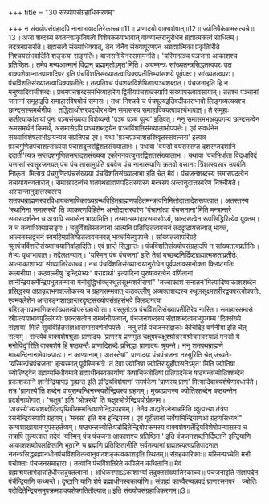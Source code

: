 +++
title = "30 संख्योपसंग्रहाधिकरणम्"

+++
न संख्योपसंग्रहादपि नानाभावादतिरेकाच्च॥11॥ प्राणादयो वाक्यशेषात्॥12॥ ज्योतिषैकेषामसत्यन्ने॥13॥ अजा शब्दस्य स्वतन्त्रप्रकृतिपत्वे विशेषकस्याभावात् वाक्यान्तरानुरोधेन ब्रह्मात्मकत्वं साधितम्। तदत्रनप्रसरति। ब्रह्मसत्वे संख्याधिक्यात्, तेन विनैव संख्यापूरणएन अब्रह्मात्मिका प्रकृतिरिति निश्चयसंभवादिति शङ्कया सङ्गतिः। वाजसनेयिनस्समामनंति। 'यस्मिन्प़ञ्च पञजना आकाशश्च प्रतिष्ठितः। तमेव मन्यआत्मानं विद्वान् ब्रह्मामृतोऽमृत'मिति। अयम्मन्त्रः सांख्यतन्त्रसिद्धतत्वपरः उत वाक्यशेषाम्नातप्राणादिपर इति पंचविंशतिसंख्यातत्वाधिक्यप्रतीतिभ्यांसंशये पूर्वपक्षः। सांख्यतत्वपरः। पंचविंशतिसंख्यातत्वाधिक्यप्रतीतेः। तत्प्रतिश्च पंचशब्दविशेषितात्पञ्चशब्दात्। पंचजनाइति हि न मनुष्यादिवाचीशब्दः। प्रथमपंचशब्दसमभिव्याहारेण द्वितीयपंचशब्दस्यापि संख्यापरत्वावसायात्। ततश्च पञ्चानां जनानां समूहाइति समाहारविषयोयं समासः। तथा निश्चये च पंचपूल्यइतिवदीकाराभावो लिङ्गव्यत्ययश्च छान्दसस्समर्थनीयः। तद्धितार्थोत्तरपदयोरभावेन समासस्य समाहाविषयत्वावश्यंभावात्। ते समूहाः कतीत्याकांक्षायां पुनः पञ्चसंख्यया विशेष्यन्ते 'प़ञ्च प़ञ्च पूल्य' इतिवत्। ननु समासमभअयुपगम्य छान्दसत्वेन रूमसमर्थनं किमर्थं, असमासेऽपि प़ञ्चशब्दद्वयेन प़ञ्चविंशतिसंख्यालाभोपपत्तेः। एवं संवर्धनेन संख्याविशेषलाभोऽप्यन्यत्र संप्रतिपन्न एव। यथा 'प़ञ्चप़ञ्चाशतस्रिवृतस्संवत्सरा' इत्यत्र प़ञ्चगुणितपंचाशत्संख्यया पंचाशदुत्तरद्विशतसंख्यालाभः। यथावा 'वयसो वयसस्सप्त दशसप्तदशानि ददाती'त्यत्र सप्तदशगुणितसप्तदशसंख्यया एकोननवत्युत्तरद्विशतसंख्यालाभः। यथावा 'पंचभिर्धाता विदधाविदं यत्तासां स्वसॄरजनयत् पंच पंच तासामुयंति प्रयवेण पंच नानारूपाणि क्रतवो वसानाः त्रिंशत्स्वसार उपयंति निष्कृत' मित्यत्र पंचगुणितपंचसंख्यया पंचविंशतिसंख्यालाभा इति चेत् मैवं। पंचजनशब्दस्य समासपदत्वेन तन्नायायनवतारात्। समासपदत्वंच शतपथब्राह्मणपठितस्यास्य मन्त्रस्य अन्तानुदात्तस्वरेण निश्चीयते। अस्यान्तानुदात्तस्वरस्य शतपथब्राह्मणस्वरविधायकभाषिकाख्यग्रन्थविहितब्राह्मणपठितमन्त्रत्वनिमित्तोदात्तादेशरूपत्वात्। अतस्तस्य 'स्थानिना समासस्ये' ति व्याकरणविहितेन अन्तोदात्तस्वरेण 'पंचानांत्वा पंचजनाना'मिति मन्त्रान्तरे समासदर्शनेन च अत्रापि समासेन भाव्यमिति। तस्मात्समाहारसमासोऽयं, छान्दसत्वेन रूपसिद्धिरित्येव युक्तम्। न च तत्वाधिक्यप्रसङ्गः। चतुर्विंशतेस्तत्वानां आत्मनि प्रतिष्ठितत्ववचनं तददृष्टायत्तत्वात् भाक्तं, आत्मनस्तद्वचनं स्वमहिमप्रतिष्ठितत्ववचनवत् भाक्तमित्युपपत्तेः। सांख्यतत्वापरिग्रहे श्रुतपंचविंशतिसंख्यान्वयानिर्वाहादिति। एवं प्राप्ते सिद्धान्तः॥ पंचविंशतिसंख्योपसंग्रहादपि न सांख्यतत्वप्रतीतिः। तेभ्यः पृथग्भावात्। तद्वैलक्षण्यात्। 'यस्मिन् पंच पंचजना' इति तेषां यच्छब्दनिर्दिष्टब्रह्मात्मकताप्रतीतेः, आत्माकाशाभ्यां संख्यातिरेकाच्च। नच पंचविंशतिसंख्यान्वयानुरोधेन पूर्वपक्षावसानोक्ता क्लिष्टगतिः कल्पनीया। कठवल्लीषु 'इन्द्रियेभ्यः" पराह्यर्था' इत्यादिना पुरुषावरत्वेन वर्णितानां ज्ञानेन्द्रियकर्मेन्द्रियभूततन्मात्रा मनोबुद्धिभोक्तृस्थूलसूक्ष्मशरीराणां" 'तच्चाकाशं सनातन'मित्यादिष्वाकाशशब्देन प्रसिद्धस्य अप्राकृतभगवल्लोकस्य च ग्रहणसम्भवात् कठवल्लीषु अव्यक्तशब्दस्य स्थूलसूक्ष्मशरीरद्वयपरत्वोपपत्तेः. एवमक्लेशेन अन्तरङ्गशाखान्तरदृष्टसंख्योपसंग्रहसंभवे क्लिष्टगत्या बहिरङ्गाप्रामाणिकसांख्यतत्वोपसंग्रहायोग्ता। वस्तुतोऽत्र पंचविंशतिसंख्याप्रतीतिरेव नास्ति। समाहारसमासे स्रीप्रत्ययाभावपुल्लिंगयोः छान्दसत्वेन समर्थनीयत्वात्, पंचजनशब्दस्य संज्ञाशब्दत्वमभ्युपगम्य 'दिक्संख्ये संज्ञाया' मिति सूत्रविहितसंज्ञआसमासवर्णनोपपत्तेः। ननु तर्हि पंचजनसंज्ञकाः केचिदिह वर्णनीया इति चेत् सत्यम्। सन्त्येव वाक्यशेषश्रुताः प्राणादयः 'प्राणस्य प्राणमुत चक्षुषश्चक्षुश्श्रोत्रस्यश्रोत्रमन्नस्यान्नं मनसो ये मनोविदु'रिति वाक्यशेषे हि षष्ठ्यन्तैः प्राणादिशब्दैः प्रसिद्धाः प्राणादयः श्रूयन्ते। ननु शतपथब्राह्मणे माध्यन्दिनानामेवान्नपाठः। न काण्वानाम्। अतस्तेषां" प्राणादयः पंचपंचजना नस्युरिति चेत् उच्यते- 'यस्मिन्पंचपंचजना' इत्यस्मात् पूर्वस्मिन्मंत्रे 'तं देवा ज्योतिषां ज्योतिरायुर्होपासतेऽमृत' मिति ज्योतिषां ज्योतिष्ट्वेन ब्रह्मण्यभिधीयमाने ब्रह्माधीनस्वकार्याणां केषांचिज्जोतिषां प्रतिपादकेन षष्ठ्यन्तज्योतिश्शब्देन प्रकाशकानि ज्ञानेन्द्रियाणइ गृह्यन्त इति इन्द्रियविशेषाणां समर्पकेण 'प्राणस्य प्राण' मित्यादिवाक्यशेषेणावधार्यते। तत्र 'प्राणस्ये'ति शब्देन वायुसम्बन्धिनस्स्पर्शेन्द्रियस्य ग्रहणम्। मुख्यप्राणस्य ज्योतिश्शब्देन षष्ठ्यन्तेन प्रदर्शनायोगात्। 'चक्षुष' इति 'श्रोत्रस्ये' ति चक्षुश्श्रोत्रेन्द्रिययोर्ग्रहणम्। 'अन्नस्ये'त्यन्नशब्दोदितपृथिवीसम्भन्धिघ्राणेन्द्रियग्रहणम्। तेनैव अद्यतेऽनेनान्नमिति व्युत्पत्त्या तंत्रेण रसनेन्द्रियस्यापि ग्रहणम्। 'मनस' इति मन इन्द्रियस्य। एवं गृहीतानां सर्वेषामिन्द्रियाणआं ग्रहणसिध्यर्थं" कण्वशाखायामप्युपसंहर्तव्यम्। षष्ठ्यन्तज्योतिःपदोदितेन्द्रियोपक्रमस्य वाक्यशेषगतेंद्रियविशेषोपन्यासस्य च तत्रापि तुल्यत्वात् तदेवं 'यस्मिन् पंच पंचजना आकाशश्च प्रतिष्ठित ' इति पंचजनशब्दनिर्दिष्टानि इन्द्रियाणि आकाशशब्दोपलक्षितानि भूतानि च ब्रह्मणि प्रतिष्ठितानीति सर्वतत्वानां ब्रह्माश्रयत्वप्रतिपादनात् नतन्त्रसिद्धब्रह्मानधीनपंचविंशतितत्वानुवादशङ्कावकाशइति स्थितम्॥ संग्रहकारिकाः॥ यस्मिन्पञ्चेति मनौ पचोक्ताः पंचजनसमाहाराः। तत्वानि पंचविंशतिरेते कपिलेन कथितानि॥ मैवं ब्रह्माश्रयताभेदान्नहिधीस्तदुक्तत्वानां। अधिकरणाऽऽकाशाभ्यां तदुक्तसंख्यातिरेकाच्च॥ पंचजनाइति संज्ञापदेन पंचेंन्द्रियाणि कथ्यन्ते। दृष्टानि यानि शेषे ब्रह्माधीनस्वकार्याणि॥ संग्राह्यं काण्वैरप्यन्नपदं घ्राणरसनपरं। ज्योतिः पदोदितेन्द्रियसमुपक्रमवाक्यशेषगतितौल्यात्॥ इति संख्योपसंग्रहाधिकरणम्॥3॥